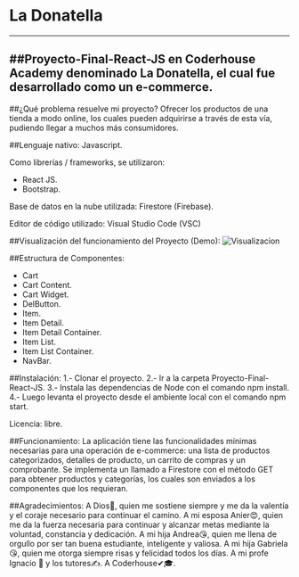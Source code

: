 # La Donatella
---------------------
##Proyecto-Final-React-JS en Coderhouse Academy denominado La Donatella, el cual fue desarrollado como un e-commerce.
-----------------------

##¿Qué problema resuelve mi proyecto?
 Ofrecer los productos de una tienda a modo online, los cuales pueden adquirirse a través de esta vía, pudiendo llegar a muchos más consumidores.

##Lenguaje nativo: Javascript. 

Como librerías / frameworks, se utilizaron:
- React JS.
- Bootstrap.

Base de datos en la nube utilizada: Firestore (Firebase).

Editor de código utilizado: Visual Studio Code (VSC)

##Visualización del funcionamiento del Proyecto (Demo):
![Visualizacion](https://user-images.githubusercontent.com/40686089/129471458-3c921521-388b-40c1-a104-376962dc2b22.gif)

##Estructura de Componentes:
- Cart
- Cart Content.
- Cart Widget.
- DelButton.
- Item.
- Item Detail.
- Item Detail Container.
- Item List.
- Item List Container.
- NavBar.

##Instalación:
1.- Clonar el proyecto.
2.- Ir a la carpeta Proyecto-Final-React-JS.
3.- Instala las dependencias de Node con el comando npm install.
4.- Luego levanta el proyecto desde el ambiente local con el comando npm start.

Licencia: libre.

##Funcionamiento:
La aplicación tiene las funcionalidades mínimas necesarias para una operación de e-commerce: una lista de productos categorizados, detalles de producto, un carrito de compras y un comprobante.
Se implementa un llamado a Firestore con el método GET para obtener productos y categorías, los cuales son enviados a los componentes que los requieran.

##Agradecimientos:
A Dios🙏, quien me sostiene siempre y me da la valentía y el coraje necesario para continuar el camino.
A mi esposa Anier😍, quien me da la fuerza necesaria para continuar y alcanzar metas mediante la voluntad, constancia y dedicación.
A mi hija Andrea😘, quien me llena de orgullo por ser tan buena estudiante, inteligente y valiosa.
A mi hija Gabriela😘, quien me otorga siempre risas y felicidad todos los días.
A mi profe Ignacio 💪 y los tutores✍.
A Coderhouse✔🎓.
